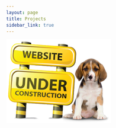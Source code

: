 ```yaml
---
layout: page
title: Projects
sidebar_link: true
---
```


![Under Construction](assets/img/website-under-construction-dog.png)
